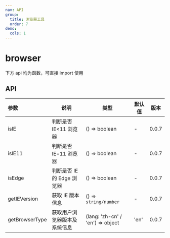 ```yaml
---
nav: API
group:
  title: 浏览器工具
  order: 7
demo:
  cols: 1
---
```


# browser

下方 api 均为函数，可直接 import 使用

## API

| 参数           | 说明                         | 类型                             | 默认值 | 版本  |
| :------------- | ---------------------------- | -------------------------------- | ------ | ----- |
| isIE           | 判断是否 IE<11 浏览器        | () => boolean                    | -      | 0.0.7 |
| isIE11         | 判断是否 IE=11 浏览器        | () => boolean                    | -      | 0.0.7 |
| isEdge         | 判断是否 IE 的 Edge 浏览器   | () => boolean                    | -      | 0.0.7 |
| getIEVersion   | 获取 IE 版本信息             | () => `string/number`            | -      | 0.0.7 |
| getBrowserType | 获取用户浏览器版本及系统信息 | (lang: 'zh-cn' / 'en') => object | 'en'   | 0.0.7 |
